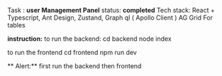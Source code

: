 Task : **user Management Panel**
status: **completed**
Tech stack: React + Typescript, Ant Design, Zustand, Graph ql ( Apollo Client ) AG Grid For tables

**instruction:**
to run the backend:
 cd backend
 node index

 to run the frontend
 cd frontend
 npm run dev

** Alert:** first run the backend then frontend
